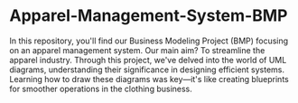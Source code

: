 # Apparel-Management-System-BMP

In this repository, you'll find our Business Modeling Project (BMP) focusing on an apparel management system. Our main aim? To streamline the apparel industry. Through this project, we've delved into the world of UML diagrams, understanding their significance in designing efficient systems. Learning how to draw these diagrams was key—it's like creating blueprints for smoother operations in the clothing business.
